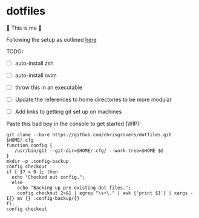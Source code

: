 # dotfiles
:dna: This is me :dna:


Following the setup as outlined [here](https://www.atlassian.com/git/tutorials/dotfiles)

TODO: 
- [ ] auto-install zsh
- [ ] auto-install nvim
- [ ] throw this in an executable
- [ ] Update the references to home directories to be more modular
- [ ] Add links to getting git set up on machines


Paste this bad boy in the console to get started (WIP):

```
git clone --bare https://github.com/chrisgrovers/dotfiles.git $HOME/.cfg
function config {
   /usr/bin/git --git-dir=$HOME/.cfg/ --work-tree=$HOME $@
}
mkdir -p .config-backup
config checkout
if [ $? = 0 ]; then
  echo "Checked out config.";
  else
    echo "Backing up pre-existing dot files.";
    config checkout 2>&1 | egrep "\s+\." | awk {'print $1'} | xargs -I{} mv {} .config-backup/{}
fi;
config checkout
```
